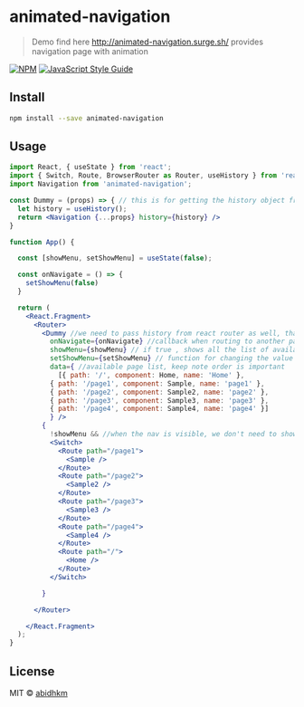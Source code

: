 # animated-navigation
> Demo find here http://animated-navigation.surge.sh/
> provides navigation page with animation

[![NPM](https://img.shields.io/npm/v/animated-navigation.svg)](https://www.npmjs.com/package/animated-navigation) [![JavaScript Style Guide](https://img.shields.io/badge/code_style-standard-brightgreen.svg)](https://standardjs.com)

## Install

```bash
npm install --save animated-navigation
```

## Usage

```jsx
import React, { useState } from 'react';
import { Switch, Route, BrowserRouter as Router, useHistory } from 'react-router-dom'
import Navigation from 'animated-navigation';

const Dummy = (props) => { // this is for getting the history object from react-router
  let history = useHistory();
  return <Navigation {...props} history={history} />
}

function App() {

  const [showMenu, setShowMenu] = useState(false);

  const onNavigate = () => {
    setShowMenu(false)
  }

  return (
    <React.Fragment>
      <Router>
        <Dummy //we need to pass history from react router as well, thats why using this Dummy
          onNavigate={onNavigate} //callback when routing to another page
          showMenu={showMenu} // if true , shows all the list of available pageS. if false shows the page corresponding to the URL
          setShowMenu={setShowMenu} // function for changing the value of showMenu
          data={ //available page list, keep note order is important
            [{ path: '/', component: Home, name: 'Home' },
          { path: '/page1', component: Sample, name: 'page1' },
          { path: '/page2', component: Sample2, name: 'page2' },
          { path: '/page3', component: Sample3, name: 'page3' },
          { path: '/page4', component: Sample4, name: 'page4' }]
          } />
        {
          !showMenu && //when the nav is visible, we don't need to show the current page which is pointed by the URL , we need only the nav list
          <Switch>
            <Route path="/page1">
              <Sample />
            </Route>
            <Route path="/page2">
              <Sample2 />
            </Route>
            <Route path="/page3">
              <Sample3 />
            </Route>
            <Route path="/page4">
              <Sample4 />
            </Route>
            <Route path="/">
              <Home />
            </Route>
          </Switch>

        }

      </Router>

    </React.Fragment>
  );
}
```

## License

MIT © [abidhkm](https://github.com/abidhkm)
